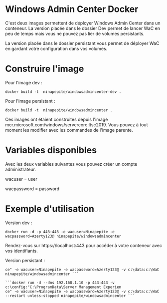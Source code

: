 # Windows Admin Center Docker

C'est deux images permettent de déployer Windows Admin Center dans un conteneur.
La version placée dans le dossier Dev permet de lancer WaC en peu de temps mais vous ne pouvez pas lier de volumes persistants.

La version placée dans le dossier persistant vous permet de déployer WaC en gardant votre configuration dans vos volumes.

# Construire l'image

Pour l'image dev :

 ```docker build -t  ninapepite/windowsadmincenter-dev .```
 
 Pour l'image persistant :
 
  ```docker build -t  ninapepite/windowsadmincenter .```
 
Ces images ont étaient construites depuis l'image mcr.microsoft.com/windows/servercore:ltsc2019.
Vous pouvez à tout moment les modifier avec les commandes de l'image parente.

# Variables disponibles

Avec les deux variables suivantes vous pouvez créer un compte administrateur.

wacuser = user


wacpassword = password

 # Exemple d'utilisation
 
 Version dev :
 
 ```docker run -d -p 443:443 -e wacuser=Ninapepite -e wacpassword=Azerty123@ ninapepite/windowsadmincenter ```
 
 Rendez-vous sur https://localhost:443 pour accéder à votre conteneur avec vos identifiants.
 
 Version persistant :
 
 ```docker run -it --dns 192.168.1.10 -p 443:443 -v c:\config:"C:\ProgramData\Server Management Experien
ce" -e wacuser=Ninapepite -e wacpassword=Azerty123@ -v c:\data:c:\WaC ninapepite/windowsadmincenter ```

 ```docker run -d --dns 192.168.1.10 -p 443:443 -v c:\config:"C:\ProgramData\Server Management Experien
ce" -e wacuser=Ninapepite -e wacpassword=Azerty123@ -v c:\data:c:\WaC --restart unless-stopped ninapepite/windowsadmincenter ```

